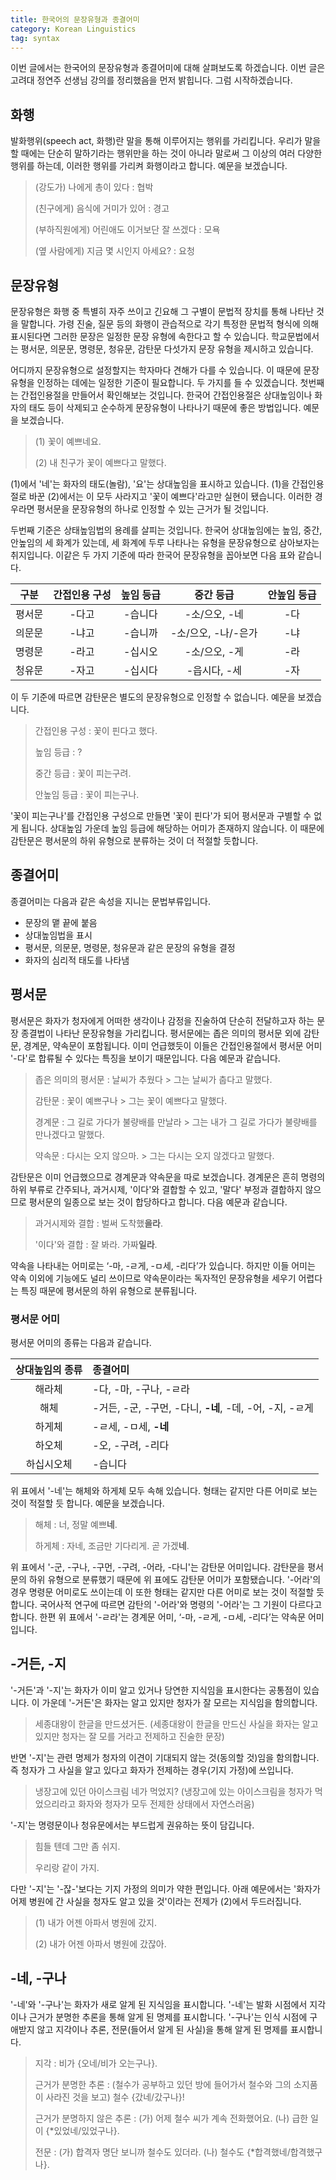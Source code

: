 ```yaml
---
title: 한국어의 문장유형과 종결어미
category: Korean Linguistics
tag: syntax
---
```


이번 글에서는 한국어의 문장유형과 종결어미에 대해 살펴보도록 하겠습니다. 이번 글은 고려대 정연주 선생님 강의를 정리했음을 먼저 밝힙니다. 그럼 시작하겠습니다.





## 화행

발화행위(speech act, 화행)란 말을 통해 이루어지는 행위를 가리킵니다. 우리가 말을 할 때에는 단순히 말하기라는 행위만을 하는 것이 아니라 말로써 그 이상의 여러 다양한 행위를 하는데, 이러한 행위를 가리켜 화행이라고 합니다. 예문을 보겠습니다.

> (강도가) 나에게 총이 있다 : 협박
>
> (친구에게) 음식에 거미가 있어 : 경고
>
> (부하직원에게) 어린애도 이거보단 잘 쓰겠다 : 모욕
>
> (옆 사람에게) 지금 몇 시인지 아세요? : 요청





## 문장유형

문장유형은 화행 중 특별히 자주 쓰이고 긴요해 그 구별이 문법적 장치를 통해 나타난 것을 말합니다. 가령 진술, 질문 등의 화행이 관습적으로 각기 특정한 문법적 형식에 의해 표시된다면 그러한 문장은 일정한 문장 유형에 속한다고 할 수 있습니다. 학교문법에서는 평서문, 의문문, 명령문, 청유문, 감탄문 다섯가지 문장 유형을 제시하고 있습니다.

어디까지 문장유형으로 설정할지는 학자마다 견해가 다를 수 있습니다. 이 때문에 문장유형을 인정하는 데에는 일정한 기준이 필요합니다. 두 가지를 들 수 있겠습니다. 첫번째는 간접인용절을 만들어서 확인해보는 것입니다. 한국어 간접인용절은 상대높임이나 화자의 태도 등이 삭제되고 순수하게 문장유형이 나타나기 때문에 좋은 방법입니다. 예문을 보겠습니다.

> (1) 꽃이 예쁘네요.
>
> (2) 내 친구가 꽃이 예쁘다고 말했다.

(1)에서 '네'는 화자의 태도(놀람), '요'는 상대높임을 표시하고 있습니다. (1)을 간접인용절로 바꾼 (2)에서는 이 모두 사라지고 '꽃이 예쁘다'라고만 실현이 됐습니다. 이러한 경우라면 평서문을 문장유형의 하나로 인정할 수 있는 근거가 될 것입니다.

두번째 기준은 상태높임법의 용례를 살피는 것입니다. 한국어 상대높임에는 높임, 중간, 안높임의 세 화계가 있는데, 세 화계에 두루 나타나는 유형을 문장유형으로 삼아보자는 취지입니다. 이같은 두 가지 기준에 따라 한국어 문장유형을 꼽아보면 다음 표와 같습니다.

|  구분  | 간접인용 구성 | 높임 등급 |     중간 등급     | 안높임 등급 |
| :--: | :-----: | :---: | :-----------: | :----: |
| 평서문  |   -다고   | -습니다  |   -소/으오, -네   |   -다   |
| 의문문  |   -냐고   | -습니까  | -소/으오, -나/-은가 |   -냐   |
| 명령문  |   -라고   | -십시오  |   -소/으오, -게   |   -라   |
| 청유문  |   -자고   | -십시다  |   -읍시다, -세    |   -자   |

이 두 기준에 따르면 감탄문은 별도의 문장유형으로 인정할 수 없습니다. 예문을 보겠습니다.

> 간접인용 구성 : 꽃이 핀다고 했다.
>
> 높임 등급 : ?
>
> 중간 등급 : 꽃이 피는구려.
>
> 안높임 등급 : 꽃이 피는구나.

'꽃이 피는구나'를 간접인용 구성으로 만들면 '꽃이 핀다'가 되어 평서문과 구별할 수 없게 됩니다. 상대높임 가운데 높임 등급에 해당하는 어미가 존재하지 않습니다. 이 때문에 감탄문은 평서문의 하위 유형으로 분류하는 것이 더 적절할 듯합니다.





## 종결어미

종결어미는 다음과 같은 속성을 지니는 문법부류입니다.

- 문장의 맽 끝에 붙음
- 상대높임법을 표시
- 평서문, 의문문, 명령문, 청유문과 같은 문장의 유형을 결정
- 화자의 심리적 태도를 나타냄





## 평서문

평서문은 화자가 청자에게 어떠한 생각이나 감정을 진술하여 단순히 전달하고자 하는 문장 종결법이 나타난 문장유형을 가리킵니다. 평서문에는 좁은 의미의 평서문 외에 감탄문, 경계문, 약속문이 포함됩니다. 이미 언급했듯이 이들은 간접인용절에서 평서문 어미 '-다'로 합류될 수 있다는 특징을 보이기 때문입니다. 다음 예문과 같습니다.

> 좁은 의미의 평서문 : 날씨가 추웠다 > 그는 날씨가 춥다고 말했다.
>
> 감탄문 : 꽃이 예쁘구나 > 그는 꽃이 예쁘다고 말했다.
>
> 경계문 : 그 길로 가다가 불량배를 만날라 > 그는 내가 그 길로 가다가 불량배를 만나겠다고 말했다.
>
> 약속문 : 다시는 오지 않으마. > 그는 다시는 오지 않겠다고 말했다.

감탄문은 이미 언급했으므로 경계문과 약속문을 따로 보겠습니다. 경계문은 흔히 명령의 하위 부류로 간주되나, 과거시제, '이다'와 결합할 수 있고, '말다' 부정과 결합하지 않으므로 평서문의 일종으로 보는 것이 합당하다고 합니다. 다음 예문과 같습니다.

> 과거시제와 결합 : 벌써 도착했**을라**.
>
> '이다'와 결합 : 잘 봐라. 가짜**일라**.

약속을 나타내는 어미로는 ‘-마, -ㄹ게, -ㅁ세, -리다’가 있습니다. 하지만 이들 어미는 약속 이외에 기능에도 널리 쓰이므로 약속문이라는 독자적인 문장유형을 세우기 어렵다는 특징 때문에 평서문의 하위 유형으로 분류됩니다. 





### 평서문 어미

평서문 어미의 종류는 다음과 같습니다.

| 상대높임의 종류 | 종결어미                                     |
| :------: | :--------------------------------------- |
|   해라체    | -다, -마, -구나, -ㄹ라                         |
|    해체    | -거든, -군, -구먼, -다니, **-네**, -데, -어, -지, -ㄹ게 |
|   하게체    | -ㄹ세, -ㅁ세, **-네**                         |
|   하오체    | -오, -구려, -리다                             |
|  하십시오체   | -습니다                                     |

위 표에서 '-네'는 해체와 하게체 모두 속해 있습니다. 형태는 같지만 다른 어미로 보는 것이 적절할 듯 합니다. 예문을 보겠습니다.

> 해체 : 너, 정말 예쁘**네**.
>
> 하게체 : 자네, 조금만 기다리게. 곧 가겠**네**.

위 표에서 '-군, -구나, -구먼, -구려, -어라, -다니'는 감탄문 어미입니다. 감탄문을 평서문의 하위 유형으로 분류했기 때문에 위 표에도 감탄문 어미가 포함됐습니다. '-어라'의 경우 명령문 어미로도 쓰이는데 이 또한 형태는 같지만 다른 어미로 보는 것이 적절할 듯합니다. 국어사적 연구에 따르면 감탄의 '-어라'와 명령의 '-어라'는 그 기원이 다르다고 합니다. 한편 위 표에서 '-ㄹ라'는 경계문 어미,  ‘-마, -ㄹ게, -ㅁ세, -리다’는 약속문 어미입니다.





## -거든, -지

'-거든'과 '-지'는 화자가 이미 알고 있거나 당연한 지식임을 표시한다는 공통점이 있습니다. 이 가운데 '-거든'은 화자는 알고 있지만 청자가 잘 모르는 지식임을 함의합니다.

> 세종대왕이 한글을 만드셨거든. (세종대왕이 한글을 만드신 사실을 화자는 알고 있지만 청자는 잘 모를 거라고 전제하고 진술한 문장)

반면 '-지'는 관련 명제가 청자의 이견이 기대되지 않는 것(동의할 것)임을 함의합니다. 즉 청자가 그 사실을 알고 있다고 화자가 전제하는 경우(기지 가정)에 쓰입니다.

> 냉장고에 있던 아이스크림 네가 먹었지? (냉장고에 있는 아이스크림을 청자가 먹었으리라고 화자와 청자가 모두 전제한 상태에서 자연스러움)

'-지'는 명령문이나 청유문에서는 부드럽게 권유하는 뜻이 담깁니다.

> 힘들 텐데 그만 좀 쉬지.
>
> 우리랑 같이 가지.

다만 '-지'는 '-잖-'보다는 기지 가정의 의미가 약한 편입니다. 아래 예문에서는 '화자가 어제 병원에 간 사실을 청자도 알고 있을 것'이라는 전제가 (2)에서 두드러집니다.

> (1) 내가 어젠 아파서 병원에 갔지.
>
> (2) 내가 어젠 아파서 병원에 갔잖아.





## -네, -구나

'-네'와 '-구나'는 화자가 새로 알게 된 지식임을 표시합니다. '-네'는 발화 시점에서 지각이나 근거가 분명한 추론을 통해 알게 된 명제를 표시합니다. '-구나'는 인식 시점에 구애받지 않고 지각이나 추론, 전문(들어서 알게 된 사실)을 통해 알게 된 명제를 표시합니다.

> 지각 : 비가 {오네/비가 오는구나}.
>
> 근거가 분명한 추론 : (철수가 공부하고 있던 방에 들어가서 철수와 그의 소지품이 사라진 것을 보고) 철수 {갔네/갔구나}!
>
> 근거가 분명하지 않은 추론 : (가) 어제 철수 씨가 계속 전화했어요. (나) 급한 일이 {*있었네/있었구나}.
>
> 전문 : (가) 합격자 명단 보니까 철수도 있더라. (나) 철수도 {*합격했네/합격했구나}.

